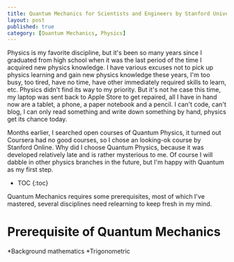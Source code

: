 ```yaml
---
title: Quantum Mechanics for Scientists and Engineers by Stanford University
layout: post
published: true
category: [Quantum Mechanics, Physics]
---
```

<link rel="stylesheet" type="text/css" href="https://cdnjs.cloudflare.com/ajax/libs/mermaid/7.0.0/mermaid.min.css">

Physics is my favorite discipline, but it's been so many years since I graduated from high school when it was the last period of the time I acquired new physics knowledge. I have various excuses not to pick up physics learning and gain new physics knowledge these years, I'm too busy, too tired, have no time, have other immediately required skills to learn, etc. Physics didn't find its way to my priority. But it's not he case this time, my laptop was sent back to Apple Store to get repaired, all I have in hand now are a tablet, a phone, a paper notebook and a pencil. I can't code, can't blog, I can only read something and write down something by hand, physics get its chance today.

Months earlier, I searched open courses of Quantum Physics, it turned out Coursera had no good courses, so I chose an looking-ok course by Stanford Online. Why did I choose Quantum Physics, because it was developed relatively late and is rather mysterious to me. Of course I will dabble in other physics branches in the future, but I'm happy with Quantum as my first step.

* TOC
{:toc}

Quantum Mechanics requires some prerequisites, most of which I've mastered, several disciplines need relearning to keep fresh in my mind.

# Prerequisite of  Quantum Mechanics

*Background mathematics
*Trigonometric

<script type="text/javascript" src="https://cdn.mathjax.org/mathjax/latest/MathJax.js?config=TeX-AMS-MML_HTMLorMML"></script>